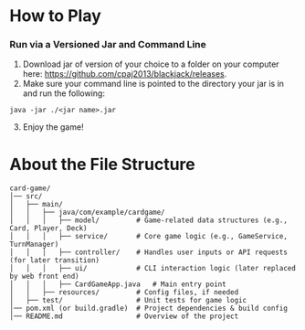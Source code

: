 # How to Play
### Run via a Versioned Jar and Command Line
1. Download jar of version of your choice to a folder on your computer here: https://github.com/cpaj2013/blackjack/releases.
2. Make sure your command line is pointed to the directory your jar is in and run the following:
```
java -jar ./<jar name>.jar
```
3. Enjoy the game!

# About the File Structure
```
card-game/
│── src/
│   ├── main/
│   │   ├── java/com/example/cardgame/
│   │   │   ├── model/         # Game-related data structures (e.g., Card, Player, Deck)
│   │   │   ├── service/       # Core game logic (e.g., GameService, TurnManager)
│   │   │   ├── controller/    # Handles user inputs or API requests (for later transition)
│   │   │   ├── ui/            # CLI interaction logic (later replaced by web front end)
│   │   │   ├── CardGameApp.java   # Main entry point
│   │   ├── resources/         # Config files, if needed
│   ├── test/                  # Unit tests for game logic
│── pom.xml (or build.gradle)  # Project dependencies & build config
│── README.md                  # Overview of the project
```
